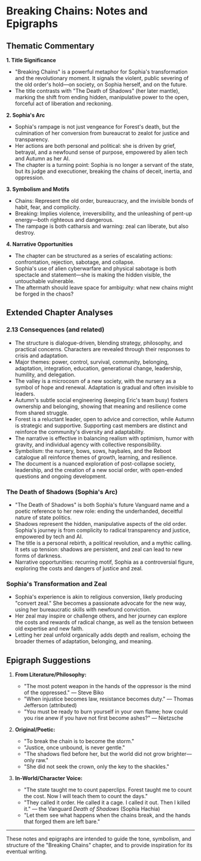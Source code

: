 # Breaking Chains: Notes and Epigraphs

## Thematic Commentary

**1. Title Significance**
- "Breaking Chains" is a powerful metaphor for Sophia's transformation and the revolutionary moment. It signals the violent, public severing of the old order's hold—on society, on Sophia herself, and on the future.
- The title contrasts with "The Death of Shadows" (her later mantle), marking the shift from ending hidden, manipulative power to the open, forceful act of liberation and reckoning.

**2. Sophia's Arc**
- Sophia's rampage is not just vengeance for Forest's death, but the culmination of her conversion from bureaucrat to zealot for justice and transparency.
- Her actions are both personal and political: she is driven by grief, betrayal, and a newfound sense of purpose, empowered by alien tech and Autumn as her AI.
- The chapter is a turning point: Sophia is no longer a servant of the state, but its judge and executioner, breaking the chains of deceit, inertia, and oppression.

**3. Symbolism and Motifs**
- Chains: Represent the old order, bureaucracy, and the invisible bonds of habit, fear, and complicity.
- Breaking: Implies violence, irreversibility, and the unleashing of pent-up energy—both righteous and dangerous.
- The rampage is both catharsis and warning: zeal can liberate, but also destroy.

**4. Narrative Opportunities**
- The chapter can be structured as a series of escalating actions: confrontation, rejection, sabotage, and collapse.
- Sophia's use of alien cyberwarfare and physical sabotage is both spectacle and statement—she is making the hidden visible, the untouchable vulnerable.
- The aftermath should leave space for ambiguity: what new chains might be forged in the chaos?

## Extended Chapter Analyses

### 2.13 Consequences (and related)
- The structure is dialogue-driven, blending strategy, philosophy, and practical concerns. Characters are revealed through their responses to crisis and adaptation.
- Major themes: power, control, survival, community, belonging, adaptation, integration, education, generational change, leadership, humility, and delegation.
- The valley is a microcosm of a new society, with the nursery as a symbol of hope and renewal. Adaptation is gradual and often invisible to leaders.
- Autumn's subtle social engineering (keeping Eric's team busy) fosters ownership and belonging, showing that meaning and resilience come from shared struggle.
- Forest is a reluctant leader, open to advice and correction, while Autumn is strategic and supportive. Supporting cast members are distinct and reinforce the community's diversity and adaptability.
- The narrative is effective in balancing realism with optimism, humor with gravity, and individual agency with collective responsibility.
- Symbolism: the nursery, bows, sows, haybales, and the Reboot catalogue all reinforce themes of growth, learning, and resilience.
- The document is a nuanced exploration of post-collapse society, leadership, and the creation of a new social order, with open-ended questions and ongoing development.

### The Death of Shadows (Sophia's Arc)
- "The Death of Shadows" is both Sophia's future Vanguard name and a poetic reference to her new role: ending the underhanded, deceitful nature of state politics.
- Shadows represent the hidden, manipulative aspects of the old order. Sophia's journey is from complicity to radical transparency and justice, empowered by tech and AI.
- The title is a personal rebirth, a political revolution, and a mythic calling. It sets up tension: shadows are persistent, and zeal can lead to new forms of darkness.
- Narrative opportunities: recurring motif, Sophia as a controversial figure, exploring the costs and dangers of justice and zeal.

### Sophia's Transformation and Zeal
- Sophia's experience is akin to religious conversion, likely producing "convert zeal." She becomes a passionate advocate for the new way, using her bureaucratic skills with newfound conviction.
- Her zeal may inspire or challenge others, and her journey can explore the costs and rewards of radical change, as well as the tension between old expertise and new faith.
- Letting her zeal unfold organically adds depth and realism, echoing the broader themes of adaptation, belonging, and meaning.

## Epigraph Suggestions

1. **From Literature/Philosophy:**
   - "The most potent weapon in the hands of the oppressor is the mind of the oppressed." — Steve Biko
   - "When injustice becomes law, resistance becomes duty." — Thomas Jefferson (attributed)
   - "You must be ready to burn yourself in your own flame; how could you rise anew if you have not first become ashes?" — Nietzsche

2. **Original/Poetic:**
   - "To break the chain is to become the storm."
   - "Justice, once unbound, is never gentle."
   - "The shadows fled before her, but the world did not grow brighter—only raw."
   - "She did not seek the crown, only the key to the shackles."

3. **In-World/Character Voice:**
   - "The state taught me to count paperclips. Forest taught me to count the cost. Now I will teach them to count the days."
   - "They called it order. He called it a cage. I called it out. Then I killed it." &mdash; the Vanguard _Death of Shadows_ (Sophia Hachia)
   - "Let them see what happens when the chains break, and the hands that forged them are left bare."

---

These notes and epigraphs are intended to guide the tone, symbolism, and structure of the "Breaking Chains" chapter, and to provide inspiration for its eventual writing.
